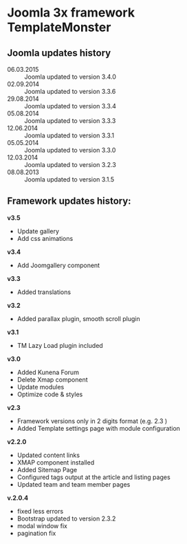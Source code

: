 <h1>Joomla 3x framework TemplateMonster</h1>

<h2>Joomla updates history</h2>

<dl>
  <dt>06.03.2015</dt>
  <dd>Joomla updated to version 3.4.0</dd>

  <dt>02.09.2014</dt>
  <dd>Joomla updated to version 3.3.6</dd>

  <dt>29.08.2014</dt>
  <dd>Joomla updated to version 3.3.4</dd>

  <dt>05.08.2014</dt>
  <dd>Joomla updated to version 3.3.3</dd>

  <dt>12.06.2014</dt>
  <dd>Joomla updated to version 3.3.1</dd>

  <dt>05.05.2014</dt>
  <dd>Joomla updated to version 3.3.0</dd>

  <dt>12.03.2014</dt>
  <dd>Joomla updated to version 3.2.3</dd>
  
  <dt>08.08.2013</dt>
  <dd>Joomla updated to version 3.1.5</dd>
</dl>

<h2>Framework updates history:</h2>

<p><b>v3.5</b></p>

<ul>
  <li>Update gallery</li>
  <li>Add css animations</li>
</ul>

<p><b>v3.4</b></p>

<ul>
  <li>Add Joomgallery component</li>
</ul>

<p><b>v3.3</b></p>

<ul>
  <li>Added translations</li>
</ul>

<p><b>v3.2</b></p>

<ul>
  <li>Added parallax plugin, smooth scroll plugin</li>
</ul>

<p><b>v3.1</b></p>

<ul>
  <li>TM Lazy Load plugin included</li>
</ul>

<p><b>v3.0</b></p>

<ul>
  <li>Added Kunena Forum</li>
  <li>Delete Xmap component</li>
  <li>Update modules</li>
  <li>Optimize code & styles</li>
</ul>

<p><b>v2.3</b></p>

<ul>
  <li>Framework versions only in 2 digits format (e.g. 2.3 )</li>
  <li>Added Template settings page with module configuration</li>

</ul>

<p><b>v2.2.0</b></p>

<ul>
  <li>Updated content links</li>
  <li>XMAP component installed</li>
  <li>Added Sitemap Page</li>
  <li>Configured tags output at the article and listing pages</li>
  <li>Updated team and team member pages</li>
</ul>

<p><b>v.2.0.4</b></p>

<ul>
  <li>fixed less errors</li>
  <li>Bootstrap updated to version 2.3.2</li>
  <li>modal window fix</li>
  <li>pagination fix</li>
</ul>

